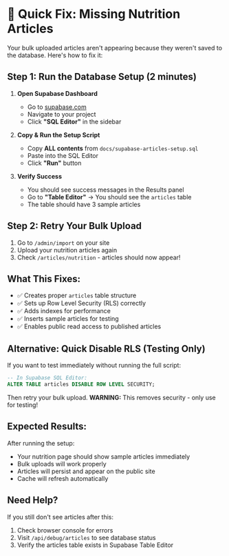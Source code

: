 # 🚀 Quick Fix: Missing Nutrition Articles

Your bulk uploaded articles aren't appearing because they weren't saved to the database. Here's how to fix it:

## **Step 1: Run the Database Setup (2 minutes)**

1. **Open Supabase Dashboard**
   - Go to [supabase.com](https://supabase.com)
   - Navigate to your project
   - Click **"SQL Editor"** in the sidebar

2. **Copy & Run the Setup Script**
   - Copy **ALL contents** from `docs/supabase-articles-setup.sql`
   - Paste into the SQL Editor
   - Click **"Run"** button

3. **Verify Success**
   - You should see success messages in the Results panel
   - Go to **"Table Editor"** → You should see the `articles` table
   - The table should have 3 sample articles

## **Step 2: Retry Your Bulk Upload**

1. Go to `/admin/import` on your site
2. Upload your nutrition articles again  
3. Check `/articles/nutrition` - articles should now appear!

## **What This Fixes:**

- ✅ Creates proper `articles` table structure
- ✅ Sets up Row Level Security (RLS) correctly
- ✅ Adds indexes for performance
- ✅ Inserts sample articles for testing
- ✅ Enables public read access to published articles

## **Alternative: Quick Disable RLS (Testing Only)**

If you want to test immediately without running the full script:

```sql
-- In Supabase SQL Editor:
ALTER TABLE articles DISABLE ROW LEVEL SECURITY;
```

Then retry your bulk upload. **WARNING:** This removes security - only use for testing!

## **Expected Results:**

After running the setup:
- Your nutrition page should show sample articles immediately
- Bulk uploads will work properly  
- Articles will persist and appear on the public site
- Cache will refresh automatically

## **Need Help?**

If you still don't see articles after this:
1. Check browser console for errors
2. Visit `/api/debug/articles` to see database status
3. Verify the articles table exists in Supabase Table Editor 